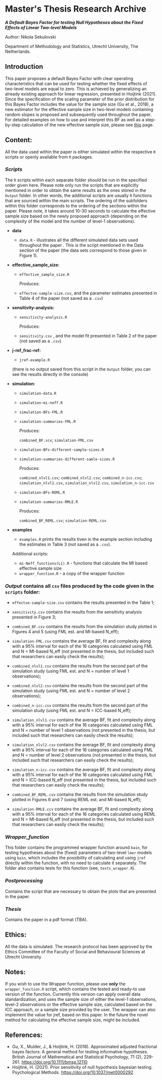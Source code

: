 # Master's Thesis Research Archive

***A Default Bayes Factor for testing Null Hypotheses about the Fixed Effects of Linear Two-level Models***

*Author:* Nikola Sekulovski 

Department of Methodology and Statistics, Utrecht University, The Netherlands.


## Introduction 

This paper proposes a default Bayes Factor with clear operating characteristics that can be used for testing whether the fixed effects of two-level models are equal to zero. This is achieved by generalizing an already existing approach for linear regression, presented in Hoijtink (2021). Since the specification of the scaling parameter of the prior distribution for this Bayes Factor includes the value for the sample size (Gu et al., 2018), a new estimator for the effective sample size in two-level models containing random slopes is proposed and subsequently used throughout the paper. For detailed examples on how to use and interpret this BF as well as a step-by-step calculation of the new effective sample size, please see [this](https://www.nikolasekulovski.com/tutorials/) page.

## Content:

All the data used within the paper is either simulated within the respective `R` scripts or openly available from `R` packages.

### *Scripts*

The `R` scripts within each separate folder should be run in the specified order given here. Please
note only run the scripts that are explicitly mentioned in order to obtain the same results as the ones stored in the `Output` folder. In other words, the additional scripts are usually `R` functions that are sourced within the main scripts. The ordering of the subfolders within this folder corresponds to the ordering of the sections within the paper. Please note, it takes around 10-30 seconds to calculate the effective sample size based on the newly proposed approach (depending on the complexity of the model and the number of level-1 observations).

 - **data**
 
    - `data.R` - illustrates all the different simulated data sets used throughout the paper . This is the script mentioned in the Data section of the paper (the data sets correspond to those given in Figure 1).

 - **effective_sample_size:**
   
    - `effective_sample_size.R`
    
       Produces:
    
    - `effectve-sample-size.csv`, and the parameter estimates presented in Table 4 of the paper (not saved as a `.csv`)

 - **sensitivity-analysis:**
    
    - `sensitivity-analysis.R`
    
        Produces:
    
    - `sensitivity.csv` , and the model fit presented in Table 2 of the paper (not saved as a `.csv`)
    
 - **j-ref_frac-ref:**
 
    - `jref-example.R` 
    
    (there is no output saved from this script in the `Output` folder, you can see the results directly in the console)
       
 - **simulation:**
   
    - `simulation-data.R`
    
    - `simulation-mi-neff.R`
  
    - `simulation-BFs-FML.R`
    
    - `simulation-summaries-FML.R`
      
      Produces:
      
      `combined_BF.scv`; `simulation-FML.csv` 
    
    - `simulation-BFs-different-sample-sizes.R`
    
    - `simulation-summaries-different-samle-sizes.R`
    
      Produces:
      
      `combined_nlvl1.csv`; `combined_nlvl2.csv`; `combined_n-icc.csv`; `simulation_nlvl1.csv`, `simulation_nlvl2.csv`, `simulation_n-icc.csv`
      
    
    - `simulation-BFs-REML.R`
    
    - `simulation-summaries-RMLE.R`
    
       Produces: 
      
      `combined_BF_REML.csv`; `simulation-REML.csv` 
      
  - **examples**
    
    - `examples.R` prints the results tiven in the example section including the estimates in Table 3 (not saved as a `.csv`).
  
    
    
    Additional scripts:
    
    - `mi-Neff_functions(L1).R` - functions that calculate the MI based effective sample size
    - `wrapper_function.R` - a copy of the wrapper function
  

### *Output* contains all `csv` files produced by the code given in the `scripts` folder:

   - `effectve-sample-size.csv` contains the results presented in the Table 1;
   - `sensitivity.csv` contains the results from the sensitivity analysis presented in Figure 3;
   - `combined_BF.csv` contains the results from the simulation study plotted in Figures 4 and 5 (using FML est. and MI-based N_eff);
   - `simulation-FML.csv` contains the average BF, fit and complexity along with a 95% interval for each of the 16 categories calculated using FML and N = MI-based N_eff (not presented in the thesis, but included such that researchers can easily check the results);
   -  `combined_nlvl1.csv` contains the results from the second part of the simulation study (using FML est. and N = number of level 1 observations);
   -  `combined_nlvl2.csv` contains the results from the second part of the simulation study (using FML est. and N = number of level 2 observations);
   -  `combined_n-icc.csv` contains the results from the second part of the simulation study (using FML est. and N = ICC-based N_eff);
   
   - `simulation_nlvl1.csv` contains the average BF, fit and complexity along with a 95% interval for each of the 16 categories calculated using FML and N = number of level 1 observations (not presented in the thesis, but included such that researchers can easily check the results);
   - `simulation_nlvl2.csv` contains the average BF, fit and complexity along with a 95% interval for each of the 16 categories calculated using FML and N = number of level 2 observations (not presented in the thesis, but included such that researchers can easily check the results);
   - `simulation_n-icc.csv` contains the average BF, fit and complexity along with a 95% interval for each of the 16 categories calculated using FML and N = ICC-based N_eff (not presented in the thesis, but included such that researchers can easily check the results);
   -  `combined_BF_REML.csv` contains the results from the simulation study plotted in Figures 6 and 7 (using REML est. and MI-based N_eff);
   -  `simulation-RMLE.ccv` contains the average BF, fit and complexity along with a 95% interval for each of the 16 categories calculated using REML and N = MI-based N_eff (not presented in the thesis, but included such that researchers can easily check the results);
   
 
### *Wrapper_function*

This folder contains the programmed wrapper function around `bain`, for testing hypotheses about the (fixed) parameters of two-level `lmer` models using `bain`, which includes the possibility of calculating and using `jref` directly within the function, with no need to calculate it separately. The folder also contains tests for this function (see, `tests_wrapper.R`).

### *Postprocessing*

Contains the script that are necessary to obtain the plots that are presented in the paper.

### *Thesis*

Contains the paper in a pdf format (TBA).

## Ethics:

All the data is simulated. The research protocol has been approved by the Ethics Committee of the Faculty of Social and Behavioural Sciences at Utrecht University


## Notes: 

If you wish to use the Wrapper function, please use **only** the `wrapper_function.R` script, which contains the tested and ready-to use version of the function. Currently this version can apply overall data standardization, and uses the sample size of either the level-1 observations, level-2 observations or the effective sample size, calculated based on the ICC approach, or a sample size provided by the user. The wrapper can also implement the value for jref, based on this paper. In the future the novel method for calculating the effective sample size, might be included.

## References:

 - Gu, X., Mulder, J., & Hoijtink, H. (2018). Approximated adjusted fractional bayes factors: A general
method for testing informative hypotheses. British Journal of Mathematical and Statistical
Psychology, 71 (2), 229-261. https://doi.org/10.1111/bmsp.12110
 - Hoijtink, H. (2021). Prior sensitivity of null hypothesis bayesian testing. Psychological Methods.
https://doi.org/10.1037/met0000292


 
